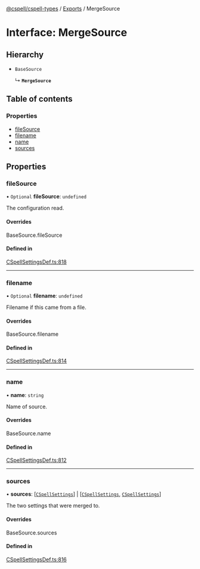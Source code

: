 [@cspell/cspell-types](../README.md) / [Exports](../modules.md) / MergeSource

# Interface: MergeSource

## Hierarchy

- `BaseSource`

  ↳ **`MergeSource`**

## Table of contents

### Properties

- [fileSource](MergeSource.md#filesource)
- [filename](MergeSource.md#filename)
- [name](MergeSource.md#name)
- [sources](MergeSource.md#sources)

## Properties

### fileSource

• `Optional` **fileSource**: `undefined`

The configuration read.

#### Overrides

BaseSource.fileSource

#### Defined in

[CSpellSettingsDef.ts:818](https://github.com/streetsidesoftware/cspell/blob/ffde5ac/packages/cspell-types/src/CSpellSettingsDef.ts#L818)

___

### filename

• `Optional` **filename**: `undefined`

Filename if this came from a file.

#### Overrides

BaseSource.filename

#### Defined in

[CSpellSettingsDef.ts:814](https://github.com/streetsidesoftware/cspell/blob/ffde5ac/packages/cspell-types/src/CSpellSettingsDef.ts#L814)

___

### name

• **name**: `string`

Name of source.

#### Overrides

BaseSource.name

#### Defined in

[CSpellSettingsDef.ts:812](https://github.com/streetsidesoftware/cspell/blob/ffde5ac/packages/cspell-types/src/CSpellSettingsDef.ts#L812)

___

### sources

• **sources**: [[`CSpellSettings`](CSpellSettings.md)] \| [[`CSpellSettings`](CSpellSettings.md), [`CSpellSettings`](CSpellSettings.md)]

The two settings that were merged to.

#### Overrides

BaseSource.sources

#### Defined in

[CSpellSettingsDef.ts:816](https://github.com/streetsidesoftware/cspell/blob/ffde5ac/packages/cspell-types/src/CSpellSettingsDef.ts#L816)
